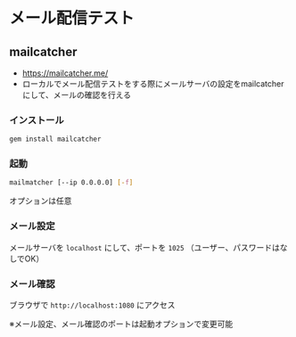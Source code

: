 # メール配信テスト

## mailcatcher
- https://mailcatcher.me/
- ローカルでメール配信テストをする際にメールサーバの設定をmailcatcherにして、メールの確認を行える

### インストール
```bash
gem install mailcatcher
```

### 起動
```bash
mailmatcher [--ip 0.0.0.0] [-f]
```
オプションは任意

### メール設定
メールサーバを `localhost` にして、ポートを `1025` （ユーザー、パスワードはなしでOK）

### メール確認
ブラウザで `http://localhost:1080` にアクセス

※メール設定、メール確認のポートは起動オプションで変更可能

